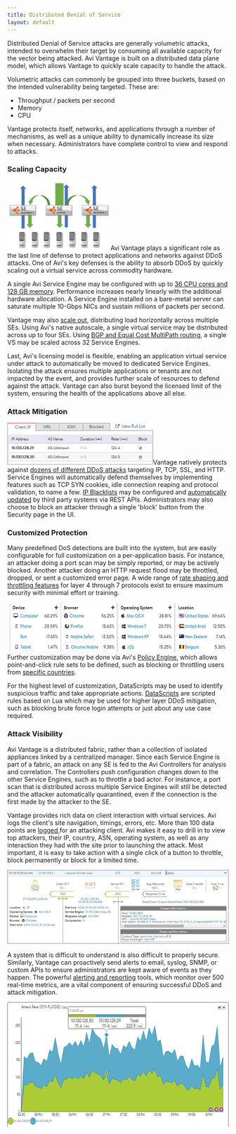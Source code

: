 ```yaml
---
title: Distributed Denial of Service
layout: default
---
```

Distributed Denial of Service attacks are generally volumetric attacks, intended to overwhelm their target by consuming all available capacity for the vector being attacked. Avi Vantage is built on a distributed data plane model, which allows Vantage to quickly scale capacity to handle the attack.

Volumetric attacks can commonly be grouped into three buckets, based on the intended vulnerability being targeted. These are:

* Throughput / packets per second
* Memory
* CPU 

Vantage protects itself, networks, and applications through a number of mechanisms, as well as a unique ability to dynamically increase its size when necessary.  Administrators have complete control to view and respond to attacks.

### Scaling Capacity

<a href="img/scale-illustrated.png"><img class=" wp-image-1379 alignright" src="img/scale-illustrated.png" alt="scale illustrated" width="235" height="158"></a>Avi Vantage plays a significant role as the last line of defense to protect applications and networks against DDoS attacks. One of Avi's key defenses is the ability to absorb DDoS by quickly scaling out a virtual service across commodity hardware.

A single Avi Service Engine may be configured with up to <a href="sizing-service-engines">36 CPU cores and 128 GB memory</a>. Performance increases nearly linearly with the additional hardware allocation. A Service Engine installed on a bare-metal server can saturate multiple 10-Gbps NICs and sustain millions of packets per second.

Vantage may also <a href="autoscale-service-engines">scale out</a>, distributing load horizontally across multiple SEs. Using Avi's native autoscale, a single virtual service may be distributed across up to four SEs. Using <a href="bgp-support-for-virtual-services">BGP and Equal Cost MultiPath routing</a>, a single VS may be scaled across 32 Service Engines.

Last, Avi's licensing model is flexible, enabling an application virtual service under attack to automatically be moved to dedicated Service Engines. Isolating the attack ensures multiple applications or tenants are not impacted by the event, and provides further scale of resources to defend against the attack.  Vantage can also burst beyond the licensed limit of the system, ensuring the health of the applications above all else.

### Attack Mitigation

<a href="img/DDoSblock.png"><img class=" wp-image-7274 alignright" src="img/DDoSblock.png" alt="DDoSblock" width="332" height="95"></a>Vantage natively protects against <a href="ddos-attacks-mitigated">dozens of different DDoS attacks</a> targeting IP, TCP, SSL, and HTTP. Service Engines will automatically defend themselves by implementing features such as TCP SYN cookies, idle connection reaping and protocol validation, to name a few. <a href="block-an-ip-address-to-a-virtual-service">IP Blacklists</a> may be configured and <a href="modify-network-security-acl-via-api">automatically updated</a> by third party systems via REST APIs. Administrators may also choose to block an attacker through a single 'block' button from the Security page in the UI.

### Customized Protection

Many predefined DoS detections are built into the system, but are easily configurable for full customization on a per-application basis. For instance, an attacker doing a port scan may be simply reported, or may be actively blocked. Another attacker doing an HTTP request flood may be throttled, dropped, or sent a customized error page. A wide range of <a href="rate-shaping-and-throttling-options">rate shaping and throttling features</a> for layer 4 through 7 protocols exist to ensure maximum security with minimal effort or training.

<a href="img/DDoSclients.png"><img class="size-full wp-image-7277 alignright" src="img/DDoSclients.png" alt="DDoSclients" width="563" height="113"></a>Further customization may be done via Avi's <a href="../architectural-overview/applications/vs-policies/">Policy Engine</a>, which allows point-and-click rule sets to be defined, such as blocking or throttling users from <a href="geo-location-database">specific countries</a>.

For the highest level of customization, DataScripts may be used to identify suspicious traffic and take appropriate actions. <a href="datascript-guide/">DataScripts</a> are scripted rules based on Lua which may be used for higher layer DDoS mitigation, such as blocking brute force login attempts or just about any use case required.

### Attack Visibility

Avi Vantage is a distributed fabric, rather than a collection of isolated appliances linked by a centralized manager. Since each Service Engine is part of a fabric, an attack on any SE is fed to the Avi Controllers for analysis and correlation. The Controllers push configuration changes down to the other Service Engines, such as to throttle a bad actor. For instance, a port scan that is distributed across multiple Service Engines will still be detected and the attacker automatically quarantined, even if the connection is the first made by the attacker to the SE.

Vantage provides rich data on client interaction with virtual services. Avi logs the client's site navigation, timings, errors, etc. More than 100 data points are <a href="../architectural-overview/applications/virtual-services/vs-logs/">logged </a>for an attacking client. Avi makes it easy to drill in to view top attackers, their IP, country, ASN, operating system, as well as any interaction they had with the site prior to launching the attack. Most important, it is easy to take action with a single click of a button to throttle, block permanently or block for a limited time.

<a href="img/details_clientlogs_expanded.jpg"><img class="wp-image-1104" src="img/details_clientlogs_expanded.jpg" alt="details_clientlogs_expanded"></a>

A system that is difficult to understand is also difficult to properly secure. Similarly, Vantage can proactively send alerts to email, syslog, SNMP, or custom APIs to ensure administrators are kept aware of events as they happen. The powerful <a href="metrics-list/">alerting and reporting</a> tools, which monitor over 500 real-time metrics, are a vital component of ensuring successful DDoS and attack mitigation.

<a href="img/SYNflood.png"><img class="size-full wp-image-7266 alignnone" src="img/SYNflood.png" alt="SYNflood" width="616" height="284"></a>
